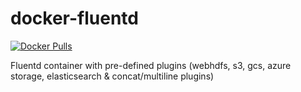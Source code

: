# docker-fluentd

[![Docker Pulls](https://img.shields.io/docker/pulls/oleewere/fluentd.svg)](https://hub.docker.com/r/oleewere/fluentd/)

Fluentd container with pre-defined plugins (webhdfs, s3, gcs, azure storage, elasticsearch & concat/multiline plugins)
